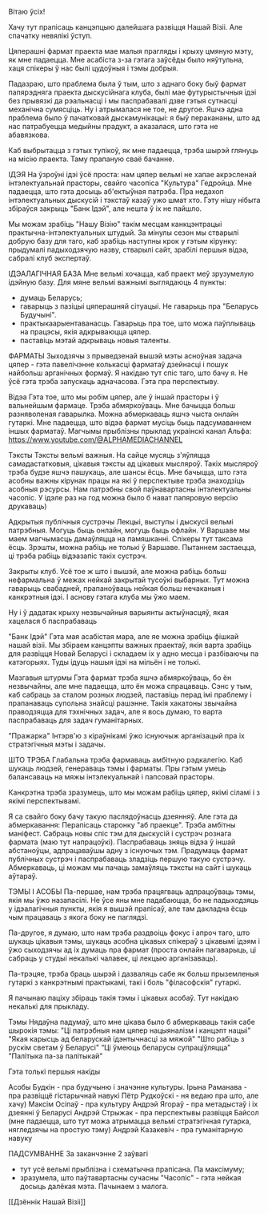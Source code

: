 Вітаю ўсіх!

Хачу тут прапісаць канцэпцыю далейшага развіцця Нашай Візіі. Але спачатку невялікі ўступ. 

Цяперашні фармат праекта мае малыя прагляды і крыху цмяную мэту, як мне падаецца. Мне асабіста з-за гэтага заўсёды было няўтульна, хаця спікеры ў нас былі цудоўныя і тэмы добрыя.

Падазраю, што праблема была ў тым, што з аднаго боку быў фармат папярэдняга праекта дыскусійнага клуба, былі мае футурыстычныя ідэі без прывязкі да рэальнасці і мы паспрабавалі дзве гэтыя сутнасці механічна сумясціць. Ну і атрымалася не тое, не другое. Яшчэ адна праблема было ў пачатковай дыскамунікацыі: я быў перакананы, што ад нас патрабуецца медыйны прадукт, а аказалася, што гэта не абавязкова. 

Каб выбрытацца з гэтых тупікоў, як мне падаецца, трэба шырэй глянуць на місію праекта. Таму прапаную сваё бачанне.


ІДЭЯ
На ўзроўні ідэі ўсё проста: нам цяпер вельмі не хапае акрэсленай інтэлектуальнай прасторы, свайго часопіса "Культура" Гедройца. Мне падаецца, што гэта досыць аб'ектыўная патрэба. Пра недахоп інтэлектуальных дыскусій і тэкстаў казаў ужо шмат хто. Гэту нішу нібыта збіраўся закрыць "Банк Ідэй", але нешта ў іх не пайшло.

Мы можам зрабіць "Нашу Візію" такім месцам канкцэнтрацыі практычна-інтэлектуальных штудый. За мінулы сезон мы стварылі добрую базу для таго, каб зрабіць наступны крок у гэтым кірунку: прыдумалі падыходзячую назву, стварылі сайт, зрабілі першыя відэа, сабралі клуб экспертаў.

ІДЭАЛАГІЧНАЯ БАЗА
Мне вельмі хочацца, каб праект меў зрузумелую ідэйную базу. Для мяне вельмі важнымі выглядаюць 4 пункты:
- думаць Беларусь;
- гаварыць з пазіцыі цяперашняй сітуацыі. Не гаварыць пра "Беларусь Будучыні".
- практыкаарыентаванасць. Гаварыць пра тое, што можа паўплываць на працэсы, якія адкрываюцца цяпер.
- паставіць мэтай адкрываць новыя таленты. 


ФАРМАТЫ
Зыходзячы з прыведзенай вышэй мэты асноўная задача цяпер - гэта павелічэнне колькасці фарматаў дзейнасці і пошук найбольш арганічных формаў. Я накідаю тут спіс таго, што бачу я. Не ўсё гэта трэба запускаць адначасова. Гэта пра перспектыву.

Відэа
Гэта тое, што мы робім цяпер, але ў іншай прасторы і ў вальнейшым фармаце. Трэба абмяркоўваць. Мне бачыцца больш разняволеная гаварылка.
Можна абмеркаваць яшчэ чыста онлайн гутаркі.
Мне падаецца, што відэа фармат мусіць быць падсумаваннем іншых фарматаў.
Магчымы прыблізны прыклад украінскі канал Альфа: https://www.youtube.com/@ALPHAMEDIACHANNEL

Тэксты
Тэксты вельмі важныя. На сайце мусяць з'яўляцца самадастатковыя, цікавыя тэксты ад цікавых мысляроў. Такіх мысляроў трэба будзе яшчэ пашукаць, але шансы ёсць. 
Мне бачыцца, што гэта асобны важны кірунак працы на які ў перспектыве трэба знаходзіць асобныя рэсурсы. Нам патрэбны свой паўнавартасны інтэлектуальны часопіс. У ідэле раз на год можна было б нават папяровую версію друкаваць)

Адкрытыя публічныя сустрэчы
Лекцыі, выступы і дыскусіі вельмі патрэбныя. Могуць быць онлайн, могуць быць офлайн. У Варшаве мы маем магчымасць дамаўляцца на памяшканні. Спікеры тут таксама ёсць. Зрэшты, можна рабіць не толькі ў Варшаве. Пытаннем застаецца, ці трэба рабіць відэазапіс такіх сустрэч.

Закрыты клуб.
Усё тое ж што і вышэй, але можна рабіць больш нефармальна ў межах нейкай закрытай тусоўкі выбарных. Тут можна гаварыць свабадней, прапаноўваць нейкая больш нечаканыя і канкрэтныя ідэі. І аснову гэтага клуба мы ўжо маем.

Ну і ў дадатак крыху незвычайныя варыянты актыўнасцяў, якая хацелася б паспрабаваць

"Банк Ідэй"
Гэта мая асабістая мара, але яе можна зрабіць фішкай нашай візіі. Мы збіраем канцэпты важных праектаў, якія варта зрабіць для развіцця Новай Беларусі і складаем іх у адно месца і разбіваючы па катэгорыях. Туды ідуць нашыя ідэі на мільён і не толькі.

Мазгавыя штурмы
Гэта фармат трэба яшчэ абмяркоўваць, бо ён незвычайны, але мне падаецца, што ён можа спрацаваць. Сэнс у тым, каб сабраць за сталом розных людзей, паставіць перад імі праблему і прапанаваць супольна знайсці рашэнне. Такія хакатоны звычайна праводзяцца для тэхнічных задач, але я вось думаю, то варта паспрабаваць для задач гуманітарных.

"Пражарка"
Інтэрв'ю з кіраўнікамі ўжо існуючыж арганізацый пра іх стратэгічныя мэты і задачы.



ШТО ТРЭБА
Глабальна трэба фармаваць амбітную рэдкалегію. Каб шукаць людзей, генераваць тэмы і фарматы. Пры гэтым умець балансаваць на мяжы інтэлекуальнай і папсовай прасторы.

Канкрэтна трэба зразумець, што мы можам рабіць цяпер, якімі сіламі і з якімі перспектывамі.

Я са свайго боку бачу такую паслядоўнасць дзеянняў. Але гэта да абмеркавання:
Перапісаць старонку "аб праекце". Трэба амбітны маніфест.
Сабраць новы спіс тэм для дыскусій і сустрэч рознага фармата (маю тут напрацоўкі).
Паспрабаваць зняць відэа ў іншай абстаноўцы, адпрацаваўшы адну з існуючых тэм.
Прадумаць фармат публічных сустрэч і паспрабаваць зладзіць першую такую сустрэчу.
Абмеркаваць, ці можам мы пачаць замаўляць тэксты на сайт і шукаць аўтараў.


ТЭМЫ І АСОБЫ
Па-першае, нам трэба працягваць адпрацоўваць тэмы, якія мы ўжо назапасілі. Не ўсе яны мне падабаюцца, бо не падыходзяць у ідэалагічныя пункты, якія я вышэй прапісаў, але там дакладна ёсць чым працаваць з якога боку не паглядзі.

Па-другое, я думаю, што нам трэба раздвоіць фокус і апроч таго, што шукаць цікавыя тэмы, шукаць асобна цікавых спікераў з цікавымі ідэям і ўжо сыходзячы ад іх думаць пра фармат (проста онлайн пагаварыць, ці сабраць у студыі некалькі чалавек, ці лекцыю арганізаваць).

Па-трэцяе, трэба браць шырэй і дазваляць сабе як больш прыземленыя гутаркі з канкрэтнымі практыкамі, такі і боль "філасофскія" гутаркі.

Я пачынаю паціху збіраць такія тэмы і цікавых асобаў. Тут накідаю некалькі для прыкладу.

Тэмы
Нядаўна падумаў, што мне цікава было б абмеркаваць такія сабе шырокія тэмы: 
"Ці патрэбныя нам цяпер нацыяналізм і канцэпт нацыі"
"Якая карысць ад беларускай ідэнтычнасці за мяжой"
"Што рабіць з рускім светам ў Беларусі"
“Ці ўмеюць беларусы супраціўляцца”
"Палітыка па-за палітыкай"

Гэта толькі першыя накіды

Асобы
Будкін - пра будучыню і значэнне культуры.
Ірына Раманава - пра развіццё гістарычнай навукі
Пётр Рудкоўскі - ня ведаю пра што, але хачу)
Максім Осіпаў - пра культуру
Андрэй Ягораў - пра метадыстаў і іх дзеянні ў Беларусі
Андрэй Стрыжак - пра перспектывы развіцця Байсол (мне падаецца, што тут можа атрымацца вельмі стратэгічная гутарка, нягледзячы на простую тэму)
Андрэй Казакевіч - пра гуманітарную навуку

ПАДСУМВАННЕ
За заканчэнне 2 заўвагі
- тут усё вельмі прыблізна і схематычна прапісана. Па максімуму;
- зразумела, што паўтавартасны сучасны "Часопіс" - гэта нейкая досыць далёкая мэта. Пачынаем з малога.

[[Дзённік Нашай Візіі]]
